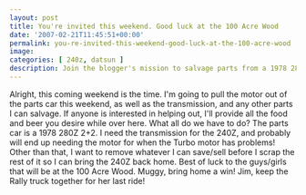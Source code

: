 ```yaml
---
layout: post
title: You're invited this weekend. Good luck at the 100 Acre Wood
date: '2007-02-21T11:45:51+00:00'
permalink: you-re-invited-this-weekend-good-luck-at-the-100-acre-wood
image: 
categories: [ 240z, datsun ]
description: Join the blogger's mission to salvage parts from a 1978 280Z 2+2 for his 240Z this weekend, with food and beer provided.
---
```


 Alright, this coming weekend is the time. I'm going to pull the motor out of the parts car this weekend, as well as the transmission, and any other parts I can salvage. If anyone is interested in helping out, I'll provide all the food and beer you desire while over here. What all do we have to do? The parts car is a 1978 280Z 2+2. I need the transmission for the 240Z, and probably will end up needing the motor for when the Turbo motor has problems! 
 Other than that, I want to remove whatever I can save/sell before I scrap the rest of it so I can bring the 240Z back home. 
 Best of luck to the guys/girls that will be at the 100 Acre Wood. Muggy, bring home a win! Jim, keep the Rally truck together for her last ride! 






